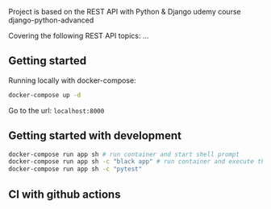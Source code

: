 Project is based on the REST API with Python & Django udemy course django-python-advanced

Covering the following REST API topics:
...

## Getting started

Running locally with docker-compose:

```bash
docker-compose up -d
```

Go to the url:
`localhost:8000`

## Getting started with development

```bash
docker-compose run app sh # run container and start shell prompt
docker-compose run app sh -c "black app" # run container and execute the following shell command
docker-compose run app sh -c "pytest"
```

## CI with github actions